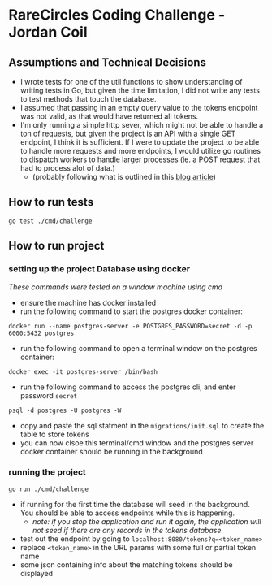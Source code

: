 # RareCircles Coding Challenge - Jordan Coil

## Assumptions and Technical Decisions

- I wrote tests for one of the util functions to show understanding of writing tests in Go, but given the time limitation, I did not write any tests to test methods that touch the database.
- I assumed that passing in an empty query value to the tokens endpoint was not valid, as that would have returned all tokens.
- I'm only running a simple http sever, which might not be able to handle a ton of requests, but given the project is an API with a single GET endpoint, I think it is sufficient. If I were to update the project to be able to handle more requests and more endpoints, I would utilize go routines to dispatch workers to handle larger processes (ie. a POST request that had to process alot of data.)
  - (probably following what is outlined in this [blog article](http://marcio.io/2015/07/handling-1-million-requests-per-minute-with-golang/))

## How to run tests

```
go test ./cmd/challenge
```

## How to run project

### setting up the project Database using docker

*These commands were tested on a window machine using cmd*

- ensure the machine has docker installed
- run the following command to start the postgres docker container: 

```
docker run --name postgres-server -e POSTGRES_PASSWORD=secret -d -p 6000:5432 postgres
```

- run the following command to open a terminal window on the postgres container: 

```
docker exec -it postgres-server /bin/bash
```

- run the following command to access the postgres cli, and enter password ``secret``

```
psql -d postgres -U postgres -W
```


- copy and paste the sql statment in the ```migrations/init.sql``` to create the table to store tokens
- you can now clsoe this terminal/cmd window and the postgres server docker container should be running in the background

### running the project

```
go run ./cmd/challenge
```

- if running for the first time the database will seed in the background. You should be able to access endpoints while this is happening.
  - *note: if you stop the application and run it again, the application will not seed if there are any records in the tokens database*
- test out the endpoint by going to ```localhost:8080/tokens?q=<token_name>```
- replace ```<token_name>``` in the URL params with some full or partial token name
- some json containing info about the matching tokens should be displayed
